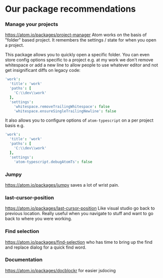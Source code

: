 # Our package recommendations

### Manage your projects
https://atom.io/packages/project-manager
Atom works on the basis of "folder" based project. It remembers the settings / state for when you open a project.

This package allows you to quickly open a specific folder. You can even store config options specific to a project e.g. at my work we don't remove whitespace or add a new line to allow people to use whatever editor and not get insignificant diffs on legacy code:

```cson
'work':
  'title': 'work'
  'paths': [
    'C:\\dev\\work'
  ],
  'settings':
    'whitespace.removeTrailingWhitespace': false
    'whitespace.ensureSingleTrailingNewline': false
```

It also allows you to configure options of `atom-typescript` on a per project basis e.g.
```cson
'work':
  'title': 'work'
  'paths': [
    'C:\\dev\\work'
  ],
  'settings':
    'atom-typescript.debugAtomTs': false
```

### Jumpy
https://atom.io/packages/jumpy saves a lot of wrist pain.

### last-cursor-position
https://atom.io/packages/last-cursor-position Like visual studio go back to previous location. Really useful when you navigate to stuff and want to go back to where you were working.

### Find selection
https://atom.io/packages/find-selection who has time to bring up the find and replace dialog for a quick find word.

### Documentation
https://atom.io/packages/docblockr for easier jsdocing
